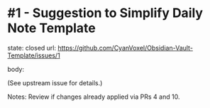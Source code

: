 # #1 - Suggestion to Simplify Daily Note Template

state: closed
url: https://github.com/CyanVoxel/Obsidian-Vault-Template/issues/1

body:

(See upstream issue for details.)

Notes: Review if changes already applied via PRs 4 and 10.
